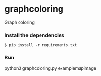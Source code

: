 # graphcoloring
Graph coloring




### Install the dependencies 

```
$ pip install -r requirements.txt
```
### Run

python3 graphcoloring.py examplemapimage
